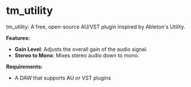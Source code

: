 # tm_utility
 
tm_utility: A free, open-source AU/VST plugin inspired by Ableton's Utility.

**Features:**

* **Gain Level**: Adjusts the overall gain of the audio signal.
* **Stereo to Mono**: Mixes stereo audio down to mono.

**Requirements:**

* A DAW that supports AU or VST plugins
